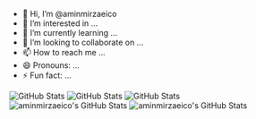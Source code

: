- 👋 Hi, I’m @aminmirzaeico
- 👀 I’m interested in ...
- 🌱 I’m currently learning ...
- 💞️ I’m looking to collaborate on ...
- 📫 How to reach me ...
- 😄 Pronouns: ...
- ⚡ Fun fact: ...


![GitHub Stats](https://github-readme-streak-stats.herokuapp.com/?user=aminmirzaeico&theme=react&hide_border=true)
![GitHub Stats](https://github-readme-stats.vercel.app/api/top-langs/?username=aminmirzaeico&theme=react&show_icons=true&hide_border=true&layout=compact)
![GitHub Stats](https://github-readme-stats.vercel.app/api?username=aminmirzaeico&theme=react&show_icons=true&hide_border=true&count_private=true)
<img src="https://github-readme-stats.vercel.app/api/top-langs/?username=aminmirzaeico&theme=react&show_icons=true&hide_border=true&layout=compact" alt="aminmirzaeico's GitHub Stats" />
<img src="https://github-readme-stats.vercel.app/api?username=aminmirzaeico&theme=react&show_icons=true&hide_border=true&count_private=true" alt="aminmirzaeico's GitHub Stats" />

<!---
aminmirzaeico/aminmirzaeico is a ✨ special ✨ repository because its `README.md` (this file) appears on your GitHub profile.
You can click the Preview link to take a look at your changes.
--->
